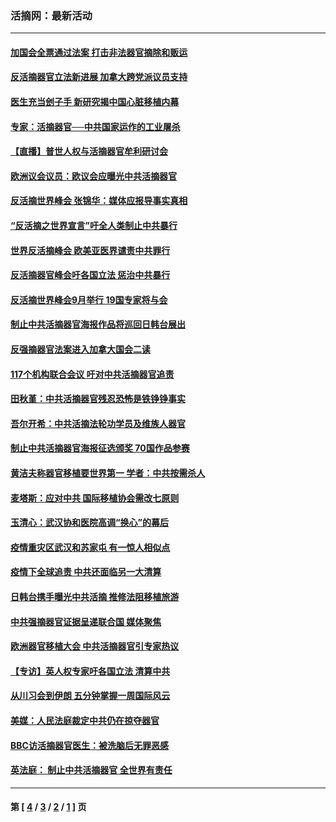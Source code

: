 ### 活摘网：最新活动
---
#### [加国会全票通过法案 打击非法器官摘除和贩运](../../pages/nf5883/n13884924.md?12200430) 
#### [反活摘器官立法新进展 加拿大跨党派议员支持](../../pages/nf5883/n13876061.md?12200430) 
#### [医生充当刽子手 新研究揭中国心脏移植内幕](../../pages/nf5883/n13772291.md?12200430) 
#### [专家：活摘器官──中共国家运作的工业屠杀](../../pages/nf5883/n13761178.md?12200430) 
#### [【直播】普世人权与活摘器官牟利研讨会](../../pages/nf5883/n13425146.md?12200430) 
#### [欧洲议会议员：欧议会应曝光中共活摘器官](../../pages/nf5883/n13336571.md?12200430) 
#### [反活摘世界峰会 张锦华：媒体应报导事实真相](../../pages/nf5883/n13278502.md?12200430) 
#### [“反活摘之世界宣言”吁全人类制止中共暴行](../../pages/nf5883/n13259730.md?12200430) 
#### [世界反活摘峰会 欧美亚医界谴责中共罪行](../../pages/nf5883/n13253550.md?12200430) 
#### [反活摘器官峰会吁各国立法 惩治中共暴行](../../pages/nf5883/n13245052.md?12200430) 
#### [反活摘世界峰会9月举行 19国专家将与会](../../pages/nf5883/n13201492.md?12200430) 
#### [制止中共活摘器官海报作品将巡回日韩台展出](../../pages/nf5883/n13177791.md?12200430) 
#### [反强摘器官法案进入加拿大国会二读](../../pages/nf5883/n13033450.md?12200430) 
#### [117个机构联合会议 吁对中共活摘器官追责](../../pages/nf5883/n12775087.md?12200430) 
#### [田秋堇：中共活摘器官残忍恐怖是铁铮铮事实](../../pages/nf5883/n12702148.md?12200430) 
#### [吾尔开希：中共活摘法轮功学员及维族人器官](../../pages/nf5883/n12693197.md?12200430) 
#### [制止中共活摘器官海报征选颁奖 70国作品参赛](../../pages/nf5883/n12692050.md?12200430) 
#### [黄洁夫称器官移植要世界第一 学者：中共按需杀人](../../pages/nf5883/n12572329.md?12200430) 
#### [麦塔斯：应对中共 国际移植协会需改七原则](../../pages/nf5883/n12514711.md?12200430) 
#### [玉清心：武汉协和医院高调“换心”的幕后](../../pages/nf5883/n12298730.md?12200430) 
#### [疫情重灾区武汉和苏家屯 有一惊人相似点](../../pages/nf5883/n12150824.md?12200430) 
#### [疫情下全球追责 中共还面临另一大清算](../../pages/nf5883/n12070397.md?12200430) 
#### [日韩台携手曝光中共活摘 推修法阻移植旅游](../../pages/nf5883/n11712046.md?12200430) 
#### [中共强摘器官证据呈递联合国 媒体聚焦](../../pages/nf5883/n11546426.md?12200430) 
#### [欧洲器官移植大会 中共活摘器官引专家热议](../../pages/nf5883/n11539095.md?12200430) 
#### [【专访】英人权专家吁各国立法 清算中共](../../pages/nf5883/n11367315.md?12200430) 
#### [从川习会到伊朗 五分钟掌握一周国际风云](../../pages/nf5883/n11338520.md?12200430) 
#### [美媒：人民法庭裁定中共仍在掠夺器官](../../pages/nf5883/n11334897.md?12200430) 
#### [BBC访活摘器官医生：被洗脑后无罪恶感](../../pages/nf5883/n11335935.md?12200430) 
#### [英法庭： 制止中共活摘器官 全世界有责任](../../pages/nf5883/n11330691.md?12200430) 

---
#### 第 [ [4](./4.md?12200430) / [3](./3.md?12200430) / [2](./2.md?12200430) / [1](./1.md?12200430) ] 页
